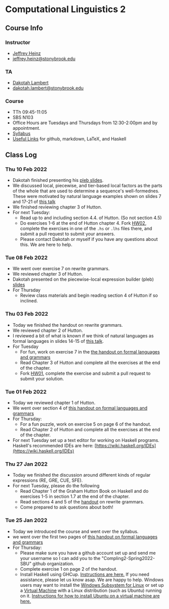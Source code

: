 # Computational Linguistics 2

## Course Info

### Instructor
- [Jeffrey Heinz](https://jeffreyheinz.net) 
- jeffrey.heinz@stonybrook.edu 

### TA
- [Dakotah Lambert](https://vvulpes0.github.io/) 
- dakotah.lambert@stonybrook.edu

### Course
- TTh 09:45-11:05
- SBS N103
- Office Hours are Tuesdays and Thursdays from 12:30-2:00pm and by appointment.
- [Syllabus](syllabus-compling2-LIN637-22S-Heinz.pdf)
- [Useful Links](UsefulLinks.md) for github, markdown, LaTeX, and Haskell

## Class Log

### Thu 10 Feb 2022

- Dakotah finished presenting his [pleb slides](readings/pleb.pdf).
- We discussed local, piecewise, and tier-based local factors as the parts of the whole that are used to determine a sequence's well-formednes. These were motivated by natural language examples shown on slides 7 and 17-21 of [this talk](readings/oxford-typology-computation.beamer.pdf)
- We finished reviewing chapter 3 of Hutton.
- For next Tuesday:
  - Read up to and including section 4.4. of Hutton. (So not section 4.5) 
  - Do exercises 1-6 at the end of Hutton chapter 4. Fork [HW02](https://github.com/Compling2-Spring2022-SBU/HW02), complete the exercises in one of the `.hs` or `.lhs` files there, and submit a pull request to submit your answers.
  - Please contact Dakotah or myself if you have any questions about this. We are here to help. 

### Tue 08 Feb 2022

- We went over exercise 7 on rewrite grammars.
- We reviewed chapter 3 of Hutton.
- Dakotah presented on the piecewise-local expression builder (pleb) [slides](readings/pleb.pdf)
- For Thursday
  - Review class materials and begin reading section 4 of Hutton if so inclined.

### Thu 03 Feb 2022

- Today we finished the handout on rewrite grammars. 
- We reviewed chapter 2 of Hutton.
- I reviewed a bit of what is known if we think of natural languages as formal languages in slides 14-15 of [this talk](readings/umcp-cogsci-may2010.beamer.pdf).
- For Tuesday
  - For fun, work on exercise 7 in the [the handout on formal
  languages and grammars](readings/rewrite-grammars.pdf)
  - Read Chapter 3 of Hutton and complete all the exercises at the end
    of the chapter.
  - Fork [HW01](https://github.com/Compling2-Spring2022-SBU/HW01), complete the exercise and submit a pull request to submit your solution.

### Tue 01 Feb 2022

- Today we reviewed chapter 1 of Hutton.
- We went over section 4 of [this handout on formal
  languages and grammars](readings/rewrite-grammars.pdf)
- For Thursday:
  - For a fun puzzle, work on exercise 5 on page 6 of the handout. 
  - Read Chapter 2 of Hutton and complete all the exercises at the end
    of the chapter.
- For next Tuesday set up a text editor for working on Haskell programs. Haskell's recommended IDEs are here: [https://wiki.haskell.org/IDEs](https://wiki.haskell.org/IDEs)

### Thu 27 Jan 2022

- Today we finished the discussion around different kinds of regular
  expressions (RE, GRE, CUE, SFE).
- For next Tuesday, please do the following
  - Read Chapter 1 of the Graham Hutton Book on Haskell and do
    exercises 1-5 in section 1.7 at the end of the chapter.
  - Read sections 4 and 5 of the
    [handout](readings/rewrite-grammars.pdf) on rewrite grammars.
  - Come prepared to ask questions about both!

### Tue 25 Jan 2022

- Today we introduced the course and went over the syllabus.
- we went over the first two pages of [this handout on formal
  languages and grammars](readings/rewrite-grammars.pdf)
- For Thursday:
  - Please make sure you have a github account set up and send me your
    username so I can add you to the "Compling2-Spring2022-SBU" github
    organization.
  - Complete exercise 1 on page 2 of the handout. 
  - Install Haskell using GHCup. [Instructions are
    here.](https://www.haskell.org/ghcup/) If you need assistance,
    please let us know asap. We are happy to help. Windows users may
    want to install the [Windows Subsystem for
    Linux](https://docs.microsoft.com/en-us/windows/wsl/) or set up a
    [Virtual Machine](https://www.virtualbox.org/) with a Linux
    distribution (such as Ubuntu) running on it. [Instructions for how
    to install Ubuntu on a virtual machine are
    here.](https://ubuntu.com/tutorials/how-to-run-ubuntu-desktop-on-a-virtual-machine-using-virtualbox#1-overview)
 
